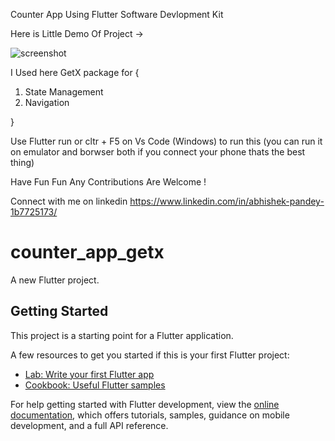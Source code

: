 Counter App Using Flutter Software Devlopment Kit






Here is Little Demo Of Project ->





![screenshot](https://user-images.githubusercontent.com/88980729/187685962-bb6413cc-b4ed-4c37-a6b0-a3710b3b7b94.gif)





I Used here GetX package for {

1. State Management
2. Navigation

}






Use Flutter run or cltr + F5 on Vs Code (Windows) to run this (you can run it on emulator and borwser both if you connect your phone thats the best thing)





Have Fun Fun Any Contributions Are Welcome !





Connect with me on linkedin 
https://www.linkedin.com/in/abhishek-pandey-1b7725173/



# counter_app_getx

A new Flutter project.

## Getting Started

This project is a starting point for a Flutter application.

A few resources to get you started if this is your first Flutter project:

- [Lab: Write your first Flutter app](https://docs.flutter.dev/get-started/codelab)
- [Cookbook: Useful Flutter samples](https://docs.flutter.dev/cookbook)

For help getting started with Flutter development, view the
[online documentation](https://docs.flutter.dev/), which offers tutorials,
samples, guidance on mobile development, and a full API reference.
